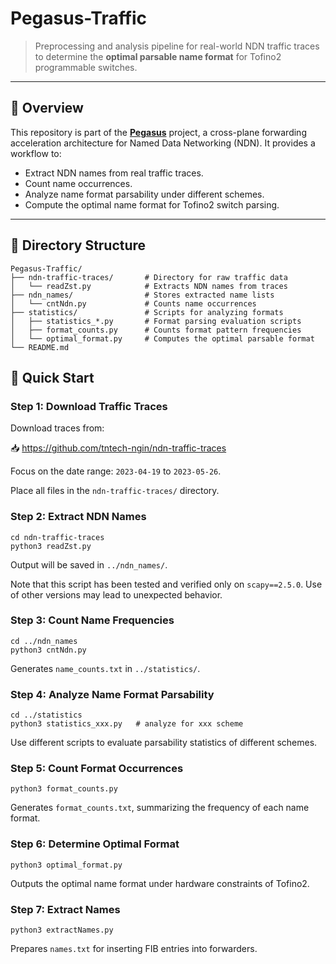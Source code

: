 # Pegasus-Traffic

> Preprocessing and analysis pipeline for real-world NDN traffic traces to determine the **optimal parsable name format** for Tofino2 programmable switches.

---

## 📌 Overview

This repository is part of the [**Pegasus**](https://github.com/NDN-PEGASUS) project, a cross-plane forwarding acceleration architecture for Named Data Networking (NDN). It provides a workflow to:

- Extract NDN names from real traffic traces.
- Count name occurrences.
- Analyze name format parsability under different schemes.
- Compute the optimal name format for Tofino2 switch parsing.

---

## 📁 Directory Structure
```
Pegasus-Traffic/
├── ndn-traffic-traces/       # Directory for raw traffic data
│   └── readZst.py            # Extracts NDN names from traces
├── ndn_names/                # Stores extracted name lists
│   └── cntNdn.py             # Counts name occurrences
├── statistics/               # Scripts for analyzing formats
│   ├── statistics_*.py       # Format parsing evaluation scripts
│   ├── format_counts.py      # Counts format pattern frequencies
│   └── optimal_format.py     # Computes the optimal parsable format
└── README.md
```

## 🚀 Quick Start

### Step 1: Download Traffic Traces

Download traces from:

📥 https://github.com/tntech-ngin/ndn-traffic-traces

Focus on the date range: `2023-04-19` to `2023-05-26`.

Place all files in the `ndn-traffic-traces/` directory.

### Step 2: Extract NDN Names

```shell
cd ndn-traffic-traces
python3 readZst.py
```
Output will be saved in `../ndn_names/`. 

Note that this script has been tested and verified only on `scapy==2.5.0`. Use of other versions may lead to unexpected behavior.

### Step 3: Count Name Frequencies

```shell
cd ../ndn_names
python3 cntNdn.py
```
Generates `name_counts.txt` in `../statistics/`.

### Step 4: Analyze Name Format Parsability

```shell
cd ../statistics
python3 statistics_xxx.py   # analyze for xxx scheme
```
Use different scripts to evaluate parsability statistics of different schemes.

### Step 5: Count Format Occurrences

```shell
python3 format_counts.py
```
Generates `format_counts.txt`, summarizing the frequency of each name format.

### Step 6: Determine Optimal Format

```shell
python3 optimal_format.py
```
Outputs the optimal name format under hardware constraints of Tofino2.

### Step 7: Extract Names

```shell
python3 extractNames.py
```
Prepares `names.txt` for inserting FIB entries into forwarders.
